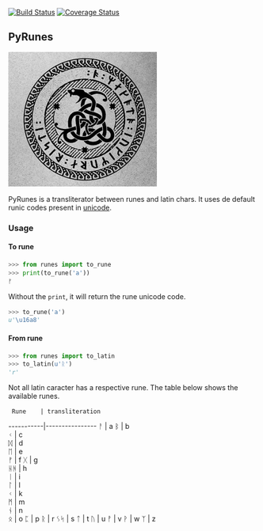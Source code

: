 [![Build Status](https://travis-ci.org/IuryAlves/pyrunes.svg?branch=master)](https://travis-ci.org/IuryAlves/pyrunes)
[![Coverage Status](https://coveralls.io/repos/github/IuryAlves/pyrunes/badge.svg?branch=master)](https://coveralls.io/github/IuryAlves/pyrunes?branch=master)



## PyRunes

[![rune snake](rune_snake.jpg)](rune_snake.jpg)

PyRunes is a transliterator between runes and latin chars. It uses de default runic codes present in [unicode](https://en.wikipedia.org/wiki/Runic_(Unicode_block)).

### Usage

#### To rune

```python
>>> from runes import to_rune
>>> print(to_rune('a'))
ᚠ
```

Without the `print`, it will return the rune unicode code.

```python
>>> to_rune('a')
u'\u16a8'
```

#### From rune

```python
>>> from runes import to_latin
>>> to_latin(u'ᚱ')
'r'
```

Not all latin caracter has a respective rune. The table below shows the available runes.

     Rune    | transliteration
  -----------|----------------
   ᚨ         |   a
   ᛒ         |   b   
   ᚲ         |   c   
   ᛞ         |   d   
   ᛖ         |   e  
   ᚠ         |   f
   ᚷ         |   g   
   ᚺᚻ        |   h  
   ᛁ         |   i   
   ᛚ         |   l   
   ᚲ         |   k   
   ᛗ         |   m   
   ᚾ         |   n  
   ᛟ         |   o 
   ᛈ         |   p
   ᚱ         |   r
   ᛊᛋ        |   s
   ᛏ         |   t
   ᚢ         |   u
   ᚡ         |   v
   ᚹ         |   w
   ᛉ         |   z

